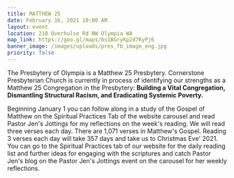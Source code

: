 ```yaml
---
title: MATTHEW 25
date: February 16, 2021 10:00 AM
layout: event
location: 218 Overhulse Rd NW Olympia WA
map_link: https://goo.gl/maps/6s1BGryKp2d7KyPj6
banner_image: /images/uploads/pres_fb_image_eng.jpg
priority: false
---
```

The Presbytery of Olympia is a Matthew 25 Presbytery. Cornerstone Presbyterian Church is currently in process of identifying our strengths as a Matthew 25 Congregation in the Presbytery: **Building a Vital Congregation, Dismantling Structural Racism, and Eradicating Systemic Poverty.**

Beginning January 1 you can follow along in a study of the Gospel of Matthew on the Spiritual Practices Tab of the website carousel and read Pastor Jen's Jottings for my reflections on the week's reading.  We will read three verses each day.  There are 1,071 verses in Matthew's Gospel. Reading 3 verses each day will take 357 days and take us to Christmas Eve' 2021. You can go to the Spiritual Practices tab of our website for the daily reading list and further ideas for engaging with the scriptures and catch Pastor Jen's blog on the Pastor Jen's Jottings event on the carousel for her weekly reflections.